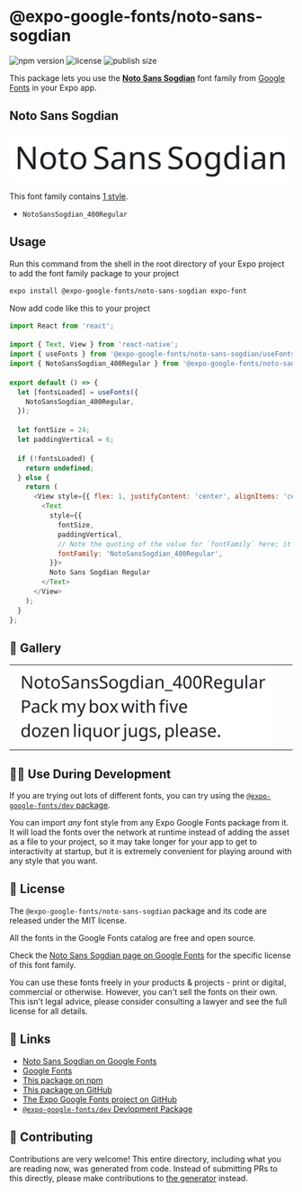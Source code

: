 # @expo-google-fonts/noto-sans-sogdian

![npm version](https://flat.badgen.net/npm/v/@expo-google-fonts/noto-sans-sogdian)
![license](https://flat.badgen.net/github/license/expo/google-fonts)
![publish size](https://flat.badgen.net/packagephobia/install/@expo-google-fonts/noto-sans-sogdian)

This package lets you use the [**Noto Sans Sogdian**](https://fonts.google.com/specimen/Noto+Sans+Sogdian) font family from [Google Fonts](https://fonts.google.com/) in your Expo app.

## Noto Sans Sogdian

![Noto Sans Sogdian](./font-family.png)

This font family contains [1 style](#-gallery).

- `NotoSansSogdian_400Regular`

## Usage

Run this command from the shell in the root directory of your Expo project to add the font family package to your project
```sh
expo install @expo-google-fonts/noto-sans-sogdian expo-font
```

Now add code like this to your project
```js
import React from 'react';

import { Text, View } from 'react-native';
import { useFonts } from '@expo-google-fonts/noto-sans-sogdian/useFonts';
import { NotoSansSogdian_400Regular } from '@expo-google-fonts/noto-sans-sogdian/400Regular';

export default () => {
  let [fontsLoaded] = useFonts({
    NotoSansSogdian_400Regular,
  });

  let fontSize = 24;
  let paddingVertical = 6;

  if (!fontsLoaded) {
    return undefined;
  } else {
    return (
      <View style={{ flex: 1, justifyContent: 'center', alignItems: 'center' }}>
        <Text
          style={{
            fontSize,
            paddingVertical,
            // Note the quoting of the value for `fontFamily` here; it expects a string!
            fontFamily: 'NotoSansSogdian_400Regular',
          }}>
          Noto Sans Sogdian Regular
        </Text>
      </View>
    );
  }
};

```

## 🔡 Gallery


||||
|-|-|-|
|![NotoSansSogdian_400Regular](.//400Regular/NotoSansSogdian_400Regular.ttf.png)||||


## 👩‍💻 Use During Development

If you are trying out lots of different fonts, you can try using the [`@expo-google-fonts/dev` package](https://github.com/freeboub/google-fonts/tree/master/font-packages/dev#readme).

You can import *any* font style from any Expo Google Fonts package from it. It will load the fonts
over the network at runtime instead of adding the asset as a file to your project, so it may take longer
for your app to get to interactivity at startup, but it is extremely convenient
for playing around with any style that you want.

## 📖 License

The `@expo-google-fonts/noto-sans-sogdian` package and its code are released under the MIT license.

All the fonts in the Google Fonts catalog are free and open source.

Check the [Noto Sans Sogdian page on Google Fonts](https://fonts.google.com/specimen/Noto+Sans+Sogdian) for the specific license of this font family.

You can use these fonts freely in your products & projects - print or digital, commercial or otherwise. However, you can't sell the fonts on their own. This isn't legal advice, please consider consulting a lawyer and see the full license for all details.

## 🔗 Links

- [Noto Sans Sogdian on Google Fonts](https://fonts.google.com/specimen/Noto+Sans+Sogdian)
- [Google Fonts](https://fonts.google.com/)
- [This package on npm](https://www.npmjs.com/package/@expo-google-fonts/noto-sans-sogdian)
- [This package on GitHub](https://github.com/freeboub/google-fonts/tree/master/font-packages/noto-sans-sogdian)
- [The Expo Google Fonts project on GitHub](https://github.com/freeboub/google-fonts)
- [`@expo-google-fonts/dev` Devlopment Package](https://github.com/freeboub/google-fonts/tree/master/font-packages/dev)

## 🤝 Contributing

Contributions are very welcome! This entire directory, including what you are reading now, was generated from code. Instead of submitting PRs to this directly, please make contributions to [the generator](https://github.com/freeboub/google-fonts/tree/master/packages/generator) instead.
